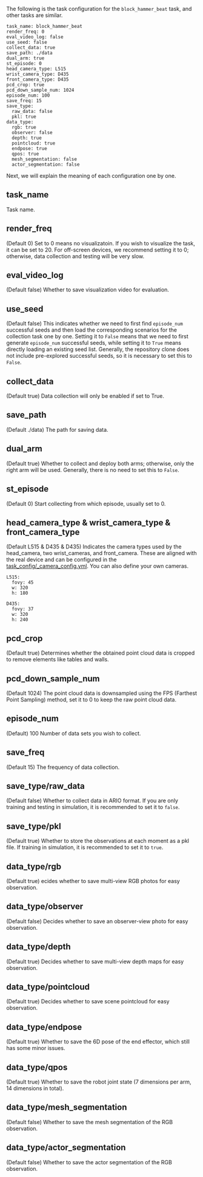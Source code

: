 The following is the task configuration for the `block_hammer_beat` task, and other tasks are similar.
```
task_name: block_hammer_beat
render_freq: 0
eval_video_log: false
use_seed: false
collect_data: true
save_path: ./data
dual_arm: true
st_episode: 0
head_camera_type: L515
wrist_camera_type: D435
front_camera_type: D435
pcd_crop: true
pcd_down_sample_num: 1024
episode_num: 100
save_freq: 15
save_type:
  raw_data: false
  pkl: true
data_type:
  rgb: true
  observer: false
  depth: true
  pointcloud: true
  endpose: true
  qpos: true
  mesh_segmentation: false
  actor_segmentation: false
```
Next, we will explain the meaning of each configuration one by one.
## task_name
Task name.

## render_freq
(Default 0) Set to 0 means no visualizatoin. If you wish to visualize the task, it can be set to 20. For off-screen devices, we recommend setting it to 0; otherwise, data collection and testing will be very slow.

## eval_video_log
(Default false) Whether to save visualization video for evaluation.

## use_seed
(Default false) This indicates whether we need to first find `episode_num` successful seeds and then load the corresponding scenarios for the collection task one by one. Setting it to `False` means that we need to first generate `episode_num` successful seeds, while setting it to `True` means directly loading an existing seed list. Generally, the repository clone does not include pre-explored successful seeds, so it is necessary to set this to `False`.

## collect_data
(Default true) Data collection will only be enabled if set to True.

## save_path
(Default ./data) The path for saving data.

## dual_arm
(Default true) Whether to collect and deploy both arms; otherwise, only the right arm will be used. Generally, there is no need to set this to `False`.

## st_episode
(Default 0) Start collecting from which episode, usually set to 0.

## head_camera_type & wrist_camera_type & front_camera_type
(Default L515 & D435 & D435) Indicates the camera types used by the head_camera, two wrist_cameras, and front_camera. These are aligned with the real device and can be configured in the [task_config/_camera_config.yml](./task_config/_camera_config.yml). You can also define your own cameras.

```
L515:
  fovy: 45
  w: 320
  h: 180

D435:
  fovy: 37
  w: 320
  h: 240
```

## pcd_crop
(Default true) Determines whether the obtained point cloud data is cropped to remove elements like tables and walls.

## pcd_down_sample_num
(Default 1024) The point cloud data is downsampled using the FPS (Farthest Point Sampling) method, set it to 0 to keep the raw point cloud data.

## episode_num
(Default) 100 Number of data sets you wish to collect.

## save_freq
(Default 15) The frequency of data collection.

## save_type/raw_data
(Default false) Whether to collect data in ARIO format. If you are only training and testing in simulation, it is recommended to set it to `false`.

## save_type/pkl
(Default true) Whether to store the observations at each moment as a pkl file. If training in simulation, it is recommended to set it to `true`.

## data_type/rgb
(Default true) ecides whether to save multi-view RGB photos for easy observation.

## data_type/observer
(Default false) Decides whether to save an observer-view photo for easy observation.

## data_type/depth
(Default true) Decides whether to save multi-view depth maps for easy observation.

## data_type/pointcloud
(Default true) Decides whether to save scene pointcloud for easy observation.

## data_type/endpose
(Default true) Whether to save the 6D pose of the end effector, which still has some minor issues.

## data_type/qpos
(Default true) Whether to save the robot joint state (7 dimensions per arm, 14 dimensions in total).

## data_type/mesh_segmentation
(Default false) Whether to save the mesh segmentation of the RGB observation.

## data_type/actor_segmentation
(Default false) Whether to save the actor segmentation of the RGB observation.

